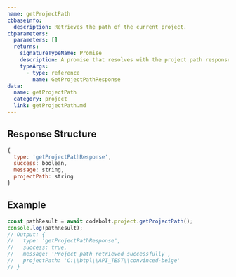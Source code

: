 ```yaml
---
name: getProjectPath
cbbaseinfo:
  description: Retrieves the path of the current project.
cbparameters:
  parameters: []
  returns:
    signatureTypeName: Promise
    description: A promise that resolves with the project path response.
    typeArgs:
      - type: reference
        name: GetProjectPathResponse
data:
  name: getProjectPath
  category: project
  link: getProjectPath.md
---
```

<CBBaseInfo/> 
<CBParameters/>

## Response Structure

```javascript
{
  type: 'getProjectPathResponse',
  success: boolean,
  message: string,
  projectPath: string
}
```

## Example

```javascript
const pathResult = await codebolt.project.getProjectPath();
console.log(pathResult);
// Output: {
//   type: 'getProjectPathResponse',
//   success: true,
//   message: 'Project path retrieved successfully',
//   projectPath: 'C:\\btpl\\API_TEST\\convinced-beige'
// }
```